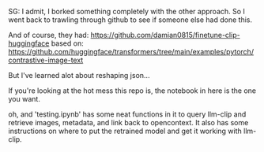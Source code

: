 SG: I admit, I borked something completely with the other approach. So I went back to trawling through github to see if someone else had done this.

And of course, they had: https://github.com/damian0815/finetune-clip-huggingface based on: https://github.com/huggingface/transformers/tree/main/examples/pytorch/contrastive-image-text

But I've learned alot about reshaping json...

If you're looking at the hot mess this repo is, the notebook in here is the one you want.

oh, and 'testing.ipynb' has some neat functions in it to query llm-clip and retrieve images, metadata, and link back to opencontext. It also has some instructions on where to put the retrained model and get it working with llm-clip.
